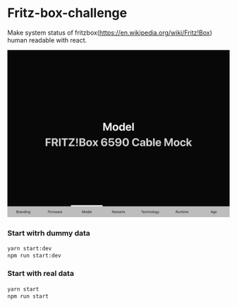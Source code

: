 # Fritz-box-challenge

Make system status of fritzbox(https://en.wikipedia.org/wiki/Fritz!Box) human readable with react.

![Screenshot](screenshot.png?raw=true "Screenshot")

### Start witrh dummy data

```
yarn start:dev
npm run start:dev

```

### Start with real data

```
yarn start
npm run start

```

